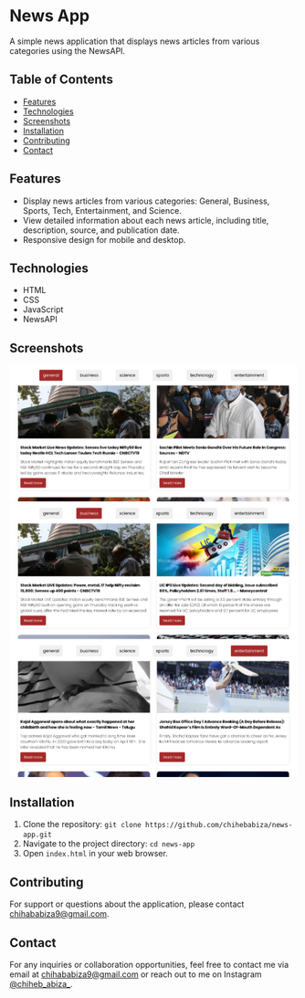 <h1>News App</h1>

<p>A simple news application that displays news articles from various categories using the NewsAPI.</p>

<h2>Table of Contents</h2>
<ul>
    <li><a href="#features">Features</a></li>
    <li><a href="#technologies">Technologies</a></li>
    <li><a href="#screenshots">Screenshots</a></li>
    <li><a href="#installation">Installation</a></li>
    <li><a href="#contributing">Contributing</a></li>
    <li><a href="#contact">Contact</a></li>
</ul>

<h2 id="features">Features</h2>
<ul>
    <li>Display news articles from various categories: General, Business, Sports, Tech, Entertainment, and Science.</li>
    <li>View detailed information about each news article, including title, description, source, and publication date.</li>
    <li>Responsive design for mobile and desktop.</li>
</ul>

<h2 id="technologies">Technologies</h2>
<ul>
    <li>HTML</li>
    <li>CSS</li>
    <li>JavaScript</li>
    <li>NewsAPI</li>
</ul>

<h2 id="screenshots">Screenshots</h2>
<!-- Add screenshots here -->
<img src="images/1.png">
<img src="images/2.png">
<img src="images/3.png">

<h2 id="installation">Installation</h2>
<ol>
    <li>Clone the repository: <code>git clone https://github.com/chihebabiza/news-app.git</code></li>
    <li>Navigate to the project directory: <code>cd news-app</code></li>
    <li>Open <code>index.html</code> in your web browser.</li>
</ol>

<h2 id="contributing">Contributing</h2>
<p>For support or questions about the application, please contact <a href="mailto:chihababiza9@gmail.com" target="_blank">chihababiza9@gmail.com</a>.</p>

<h2 id="contact">Contact</h2>
<p>For any inquiries or collaboration opportunities, feel free to contact me via email at <a href="mailto:chihababiza9@gmail.com" target="_blank">chihababiza9@gmail.com</a> or reach out to me on Instagram <a href="https://www.instagram.com/chiheb_abiza_/" target="_blank">@chiheb_abiza_</a>.</p>
